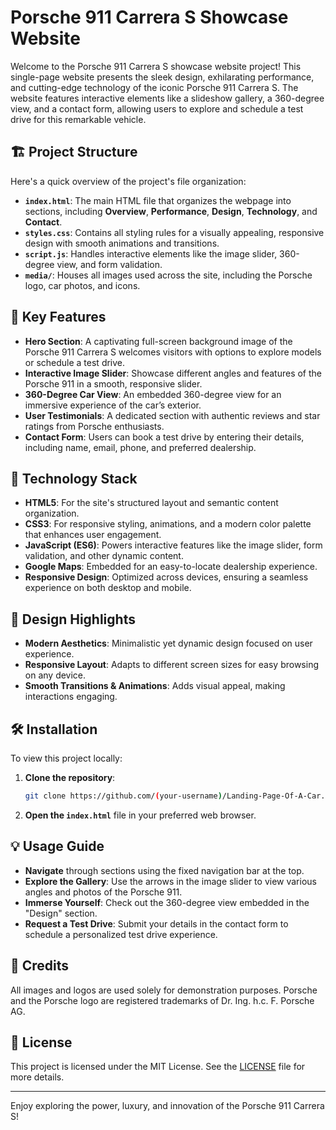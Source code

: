 # Porsche 911 Carrera S Showcase Website

Welcome to the Porsche 911 Carrera S showcase website project! This single-page website presents the sleek design, exhilarating performance, and cutting-edge technology of the iconic Porsche 911 Carrera S. The website features interactive elements like a slideshow gallery, a 360-degree view, and a contact form, allowing users to explore and schedule a test drive for this remarkable vehicle.

## 🏗 Project Structure

Here's a quick overview of the project's file organization:

- **`index.html`**: The main HTML file that organizes the webpage into sections, including **Overview**, **Performance**, **Design**, **Technology**, and **Contact**.
- **`styles.css`**: Contains all styling rules for a visually appealing, responsive design with smooth animations and transitions.
- **`script.js`**: Handles interactive elements like the image slider, 360-degree view, and form validation.
- **`media/`**: Houses all images used across the site, including the Porsche logo, car photos, and icons.

## 🚀 Key Features

- **Hero Section**: A captivating full-screen background image of the Porsche 911 Carrera S welcomes visitors with options to explore models or schedule a test drive.
- **Interactive Image Slider**: Showcase different angles and features of the Porsche 911 in a smooth, responsive slider.
- **360-Degree Car View**: An embedded 360-degree view for an immersive experience of the car’s exterior.
- **User Testimonials**: A dedicated section with authentic reviews and star ratings from Porsche enthusiasts.
- **Contact Form**: Users can book a test drive by entering their details, including name, email, phone, and preferred dealership.

## 🔧 Technology Stack

- **HTML5**: For the site's structured layout and semantic content organization.
- **CSS3**: For responsive styling, animations, and a modern color palette that enhances user engagement.
- **JavaScript (ES6)**: Powers interactive features like the image slider, form validation, and other dynamic content.
- **Google Maps**: Embedded for an easy-to-locate dealership experience.
- **Responsive Design**: Optimized across devices, ensuring a seamless experience on both desktop and mobile.

## 🎨 Design Highlights

- **Modern Aesthetics**: Minimalistic yet dynamic design focused on user experience.
- **Responsive Layout**: Adapts to different screen sizes for easy browsing on any device.
- **Smooth Transitions & Animations**: Adds visual appeal, making interactions engaging.

## 🛠 Installation

To view this project locally:

1. **Clone the repository**:
    ```bash
    git clone https://github.com/(your-username)/Landing-Page-Of-A-Car.git
    ```
2. **Open the `index.html`** file in your preferred web browser.

## 💡 Usage Guide

- **Navigate** through sections using the fixed navigation bar at the top.
- **Explore the Gallery**: Use the arrows in the image slider to view various angles and photos of the Porsche 911.
- **Immerse Yourself**: Check out the 360-degree view embedded in the "Design" section.
- **Request a Test Drive**: Submit your details in the contact form to schedule a personalized test drive experience.

## 📜 Credits

All images and logos are used solely for demonstration purposes. Porsche and the Porsche logo are registered trademarks of Dr. Ing. h.c. F. Porsche AG.

## 📝 License

This project is licensed under the MIT License. See the [LICENSE](LICENSE) file for more details.

---

Enjoy exploring the power, luxury, and innovation of the Porsche 911 Carrera S!
